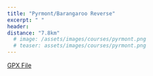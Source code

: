 ```yaml
---
title: "Pyrmont/Barangaroo Reverse"
excerpt: " "
header:
distance: "7.8km"
  # image: /assets/images/courses/pyrmont.png
  # teaser: assets/images/courses/pyrmont.png
---
```


<div class="strava-embed-placeholder" data-embed-type="route" data-embed-id="3344896222095524616" data-full-width="true" data-style="standard" data-surface-type="true" data-club-id="109154" data-from-embed="false"></div><script src="https://strava-embeds.com/embed.js"></script>

<a href="\assets\gpx_files\pyrmont-barangaroo-reverse.gpx">GPX File</a>
